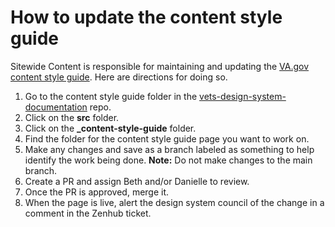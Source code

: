 # How to update the content style guide
Sitewide Content is responsible for maintaining and updating the [VA.gov content style guide](https://design.va.gov/content-style-guide/). Here are directions for doing so.

1. Go to the content style guide folder in the [vets-design-system-documentation](https://github.com/department-of-veterans-affairs/vets-design-system-documentation) repo.
2. Click on the **src** folder.
3. Click on the **_content-style-guide** folder.
4. Find the folder for the content style guide page you want to work on.
5. Make any changes and save as a branch labeled as something to help identify the work being done. **Note:** Do not make changes to the main branch.
6. Create a PR and assign Beth and/or Danielle to review.
7. Once the PR is approved, merge it. 
8. When the page is live, alert the design system council of the change in a comment in the Zenhub ticket.
